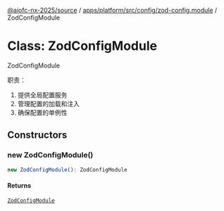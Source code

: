 [@aiofc-nx-2025/source](../../../../../../index.md) / [apps/platform/src/config/zod-config.module](../index.md) / ZodConfigModule

# Class: ZodConfigModule

ZodConfigModule

职责：
1. 提供全局配置服务
2. 管理配置的加载和注入
3. 确保配置的单例性

## Constructors

### new ZodConfigModule()

```ts
new ZodConfigModule(): ZodConfigModule
```

#### Returns

[`ZodConfigModule`](ZodConfigModule.md)
